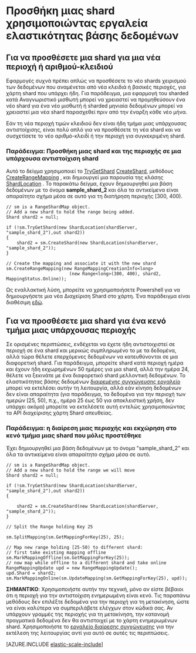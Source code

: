 <properties 
    pageTitle="Προσθήκη μιας shard χρησιμοποιώντας εργαλεία ελαστικότητας βάσης δεδομένων | Microsoft Azure" 
    description="Ορίστε τον τρόπο χρήσης του ελαστικότητας APIs κλίμακα για να προσθέσετε νέα shards σε μια shard." 
    services="sql-database" 
    documentationCenter="" 
    manager="jhubbard" 
    authors="ddove" 
    editor=""/>

<tags 
    ms.service="sql-database" 
    ms.workload="sql-database" 
    ms.tgt_pltfrm="na" 
    ms.devlang="na" 
    ms.topic="article" 
    ms.date="05/27/2016" 
    ms.author="ddove"/>

# <a name="adding-a-shard-using-elastic-database-tools"></a>Προσθήκη μιας shard χρησιμοποιώντας εργαλεία ελαστικότητας βάσης δεδομένων

## <a name="to-add-a-shard-for-a-new-range-or-key"></a>Για να προσθέσετε μια shard για μια νέα περιοχή ή αριθμού-κλειδιού  

Εφαρμογές συχνά πρέπει απλώς να προσθέσετε το νέο shards χειρισμού των δεδομένων που αναμένεται από νέα κλειδιά ή βασικές περιοχές, για χάρτη shard που υπάρχει ήδη. Για παράδειγμα, μια εφαρμογή του sharded κατά Αναγνωριστικό μισθωτή μπορεί να χρειαστεί να προμηθεύσουν ένα νέο shard για ένα νέο μισθωτή ή sharded μηνιαία δεδομένων μπορεί να χρειαστεί μια νέα shard παρασχεθεί πριν από την έναρξη κάθε νέο μήνα. 

Εάν τη νέα περιοχή τιμών κλειδιού δεν είναι ήδη τμήμα μιας υπάρχουσας αντιστοίχισης, είναι πολύ απλό για να προσθέσετε τη νέα shard και να συσχετίσετε το νέο αριθμό-κλειδί ή την περιοχή για συγκεκριμένη shard. 

### <a name="example--adding-a-shard-and-its-range-to-an-existing-shard-map"></a>Παράδειγμα: Προσθήκη μιας shard και της περιοχής σε μια υπάρχουσα αντιστοίχιση shard
Αυτό το δείγμα χρησιμοποιεί το [TryGetShard](https://msdn.microsoft.com/library/azure/dn823929.aspx) [CreateShard](https://msdn.microsoft.com/library/azure/microsoft.azure.sqldatabase.elasticscale.shardmanagement.shardmap.createshard.aspx), μεθόδους [CreateRangeMapping](https://msdn.microsoft.com/library/azure/dn807221.aspx#M:Microsoft.Azure.SqlDatabase.ElasticScale.ShardManagement.RangeShardMap`1.CreateRangeMapping(Microsoft.Azure.SqlDatabase.ElasticScale.ShardManagement.RangeMappingCreationInfo{`0})) , και δημιουργεί μια παρουσία της κλάσης [ShardLocation](https://msdn.microsoft.com/library/azure/microsoft.azure.sqldatabase.elasticscale.shardmanagement.shardlocation.shardlocation.aspx#M:Microsoft.Azure.SqlDatabase.ElasticScale.ShardManagement.ShardLocation.) . Το παρακάτω δείγμα, έχουν δημιουργηθεί μια βάση δεδομένων με το όνομα **sample_shard_2** και όλα τα αντικείμενα είναι απαραίτητο σχήμα μέσα σε αυτό για τη διατήρηση περιοχής [300, 400).  

    // sm is a RangeShardMap object.
    // Add a new shard to hold the range being added. 
    Shard shard2 = null; 

    if (!sm.TryGetShard(new ShardLocation(shardServer, "sample_shard_2"),out shard2)) 
    { 
        shard2 = sm.CreateShard(new ShardLocation(shardServer, "sample_shard_2"));  
    } 

    // Create the mapping and associate it with the new shard 
    sm.CreateRangeMapping(new RangeMappingCreationInfo<long> 
                            (new Range<long>(300, 400), shard2, MappingStatus.Online)); 


Ως εναλλακτική λύση, μπορείτε να χρησιμοποιήσετε Powershell για να δημιουργήσετε μια νέα Διαχείριση Shard στο χάρτη. Ένα παράδειγμα είναι διαθέσιμη [εδώ](https://gallery.technet.microsoft.com/scriptcenter/Azure-SQL-DB-Elastic-731883db).
## <a name="to-add-a-shard-for-an-empty-part-of-an-existing-range"></a>Για να προσθέσετε μια shard για ένα κενό τμήμα μιας υπάρχουσας περιοχής  

Σε ορισμένες περιπτώσεις, ενδέχεται να έχετε ήδη αντιστοιχιστεί σε περιοχή σε ένα shard και μερικώς συμπληρωμένο το με τα δεδομένα, αλλά τώρα θέλετε επερχόμενες δεδομένων να κατευθύνονται σε μια διαφορετική shard. Για παράδειγμα, μπορείτε shard κατά περιοχή ημέρα και έχουν ήδη εκχωρημένων 50 ημέρες για μια shard, αλλά την ημέρα 24, θέλετε να ξεκινάτε με ένα διαφορετικό shard μελλοντική δεδομένων. Το ελαστικότητας βάσης δεδομένων [διαιρεμένης συγχώνευσης εργαλείο](sql-database-elastic-scale-overview-split-and-merge.md) μπορεί να εκτελέσει αυτήν τη λειτουργία, αλλά εάν κίνηση δεδομένων δεν είναι απαραίτητα (για παράδειγμα, τα δεδομένα για την περιοχή των ημερών [25, 50), π.χ., ημέρα 25 έως 50 για αποκλειστική χρήση, δεν υπάρχει ακόμα) μπορείτε να εκτελέσετε αυτή εντελώς χρησιμοποιώντας τα API διαχείρισης χάρτη Shard απευθείας.

### <a name="example-splitting-a-range-and-assigning-the-empty-portion-to-a-newly-added-shard"></a>Παράδειγμα: η διαίρεση μιας περιοχής και εκχώρηση στο κενό τμήμα μιας shard που μόλις προστέθηκε

Έχει δημιουργηθεί μια βάση δεδομένων με το όνομα "sample_shard_2" και όλα τα αντικείμενα είναι απαραίτητο σχήμα μέσα σε αυτό.  

 
    // sm is a RangeShardMap object.
    // Add a new shard to hold the range we will move 
    Shard shard2 = null; 

    if (!sm.TryGetShard(new ShardLocation(shardServer, "sample_shard_2"),out shard2)) 
    { 
    
        shard2 = sm.CreateShard(new ShardLocation(shardServer, "sample_shard_2"));  
    } 

    // Split the Range holding Key 25 

    sm.SplitMapping(sm.GetMappingForKey(25), 25); 

    // Map new range holding [25-50) to different shard: 
    // first take existing mapping offline 
    sm.MarkMappingOffline(sm.GetMappingForKey(25)); 
    // now map while offline to a different shard and take online 
    RangeMappingUpdate upd = new RangeMappingUpdate(); 
    upd.Shard = shard2; 
    sm.MarkMappingOnline(sm.UpdateMapping(sm.GetMappingForKey(25), upd)); 

**ΣΗΜΑΝΤΙΚΟ**: Χρησιμοποιήστε αυτήν την τεχνική, μόνο αν είστε βέβαιοι ότι η περιοχή για την αντιστοίχιση ενημερωμένη είναι κενό.  Τις παραπάνω μεθόδους δεν επιλέξτε δεδομένα για την περιοχή για τη μετακίνηση, ώστε να είναι καλύτερα να συμπεριλάβετε ελέγχων στον κώδικά σας.  Αν υπάρχουν γραμμές της περιοχής για τη μετακίνηση, την κατανομή πραγματικά δεδομένα δεν θα αντιστοιχεί με το χάρτη ενημερωμένων shard. Χρησιμοποιήστε το [εργαλείο διαίρεσης συγχώνευσης](sql-database-elastic-scale-overview-split-and-merge.md) για την εκτέλεση της λειτουργίας αντί για αυτό σε αυτές τις περιπτώσεις.  


[AZURE.INCLUDE [elastic-scale-include](../../includes/elastic-scale-include.md)]
 
